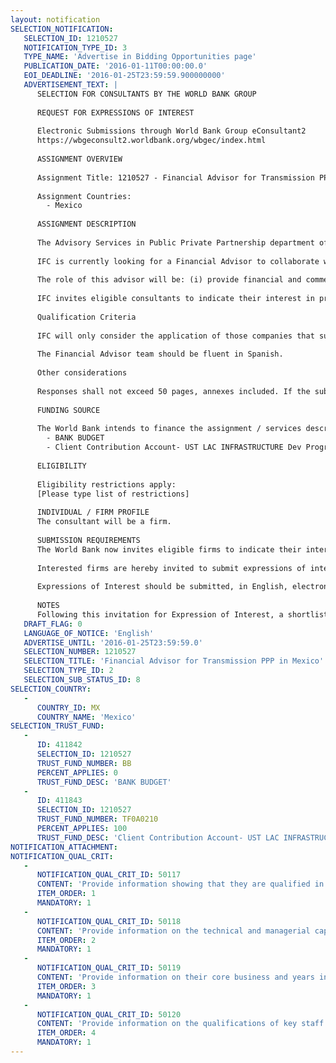```yaml
---
layout: notification
SELECTION_NOTIFICATION: 
   SELECTION_ID: 1210527
   NOTIFICATION_TYPE_ID: 3
   TYPE_NAME: 'Advertise in Bidding Opportunities page'
   PUBLICATION_DATE: '2016-01-11T00:00:00.0'
   EOI_DEADLINE: '2016-01-25T23:59:59.900000000'
   ADVERTISEMENT_TEXT: |
      SELECTION FOR CONSULTANTS BY THE WORLD BANK GROUP
      
      REQUEST FOR EXPRESSIONS OF INTEREST
      
      Electronic Submissions through World Bank Group eConsultant2
      https://wbgeconsult2.worldbank.org/wbgec/index.html
      
      ASSIGNMENT OVERVIEW
      
      Assignment Title: 1210527 - Financial Advisor for Transmission PPP in Mexico
      
      Assignment Countries:
        - Mexico
      
      ASSIGNMENT DESCRIPTION
      
      The Advisory Services in Public Private Partnership department of the International Finance Corporation (IFC), the private sector arm of the World Bank Group, is being considered as the lead advisor to structure and implement a PPP solution for an electricity transmission project in Mexico.
      
      IFC is currently looking for a Financial Advisor to collaborate with IFC Public-Private Partnerships Advisory Team in the structuring and tendering of a PPP solution for an electricity transmission project in Mexico (the Project). The Project entails the construction and operation of a 600 kilometers +/- 500kV 3,000 MW bipolar HVDC line (the Main Line), and the secondary lines in alternate current, which will connect the Main Line with Mexico City.
      
      The role of this advisor will be: (i) provide financial and commercial advice in relation to the contractual structure of the PPP; (ii) develop the transaction financial model and support IFC in designing the structure of the transaction; (iii) support IFC and its legal advisors in the development of the transactions bidding documents. 
      
      IFC invites eligible consultants to indicate their interest in providing the abovementioned services and provide information demonstrating that they are qualified to perform the services (brochures, description of similar assignments, experience in similar conditions, availability of appropriate skills among staff, etc.)
      
      Qualification Criteria
      
      IFC will only consider the application of those companies that successfully demonstrate experience in assisting government clients in the structuring of electricity transmission PPPs in Latin America.
      
      The Financial Advisor team should be fluent in Spanish.
      
      Other considerations
      
      Responses shall not exceed 50 pages, annexes included. If the submitted response exceeds 50 pages, IFC reserves the right to read only the first 50.
      
      FUNDING SOURCE
      
      The World Bank intends to finance the assignment / services described below under the following trust fund(s):
        - BANK BUDGET
        - Client Contribution Account- UST LAC INFRASTRUCTURE Dev Program
      
      ELIGIBILITY
      
      Eligibility restrictions apply:
      [Please type list of restrictions]
      
      INDIVIDUAL / FIRM PROFILE
      The consultant will be a firm. 
      
      SUBMISSION REQUIREMENTS
      The World Bank now invites eligible firms to indicate their interest in providing the services.  Interested firms must provide information indicating that they are qualified to perform the services (brochures, description of similar assignments, experience in similar conditions, availability of appropriate skills among staff, etc. for firms; CV and cover letter for individuals).  Please note that the total size of all attachments should be less than 5MB.  Consultants may associate to enhance their qualifications.
      
      Interested firms are hereby invited to submit expressions of interest.
      
      Expressions of Interest should be submitted, in English, electronically through World Bank Group entering to:(https://wbgeconsult2.worldbank.org/wbgec/index.html)
      
      NOTES
      Following this invitation for Expression of Interest, a shortlist of qualified firms will be formally invited to submit proposals.  Shortlisting and selection will be subject to the availability of funding.
   DRAFT_FLAG: 0
   LANGUAGE_OF_NOTICE: 'English'
   ADVERTISE_UNTIL: '2016-01-25T23:59:59.0'
   SELECTION_NUMBER: 1210527
   SELECTION_TITLE: 'Financial Advisor for Transmission PPP in Mexico'
   SELECTION_TYPE_ID: 2
   SELECTION_SUB_STATUS_ID: 8
SELECTION_COUNTRY: 
   - 
      COUNTRY_ID: MX
      COUNTRY_NAME: 'Mexico'
SELECTION_TRUST_FUND: 
   - 
      ID: 411842
      SELECTION_ID: 1210527
      TRUST_FUND_NUMBER: BB
      PERCENT_APPLIES: 0
      TRUST_FUND_DESC: 'BANK BUDGET'
   - 
      ID: 411843
      SELECTION_ID: 1210527
      TRUST_FUND_NUMBER: TF0A0210
      PERCENT_APPLIES: 100
      TRUST_FUND_DESC: 'Client Contribution Account- UST LAC INFRASTRUCTURE Dev Program'
NOTIFICATION_ATTACHMENT: 
NOTIFICATION_QUAL_CRIT: 
   - 
      NOTIFICATION_QUAL_CRIT_ID: 50117
      CONTENT: 'Provide information showing that they are qualified in the field of the assignment.'
      ITEM_ORDER: 1
      MANDATORY: 1
   - 
      NOTIFICATION_QUAL_CRIT_ID: 50118
      CONTENT: 'Provide information on the technical and managerial capabilities of the firm.'
      ITEM_ORDER: 2
      MANDATORY: 1
   - 
      NOTIFICATION_QUAL_CRIT_ID: 50119
      CONTENT: 'Provide information on their core business and years in business.'
      ITEM_ORDER: 3
      MANDATORY: 1
   - 
      NOTIFICATION_QUAL_CRIT_ID: 50120
      CONTENT: 'Provide information on the qualifications of key staff.'
      ITEM_ORDER: 4
      MANDATORY: 1
---
```

